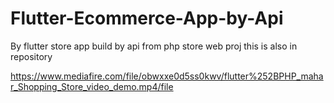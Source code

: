 # Flutter-Ecommerce-App-by-Api
By flutter store app build by api from php store web proj this is also in repository




https://www.mediafire.com/file/obwxxe0d5ss0kwv/flutter%252BPHP_mahar_Shopping_Store_video_demo.mp4/file

